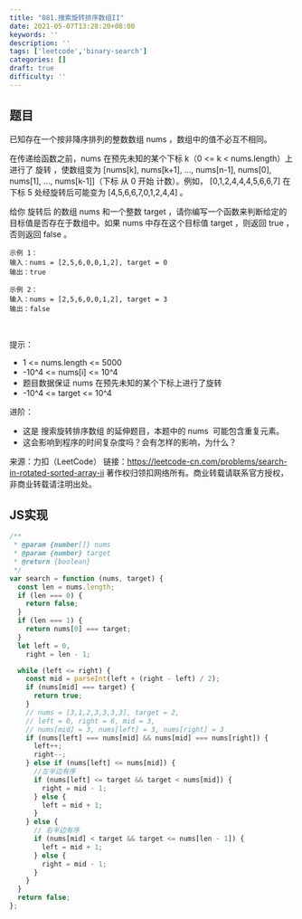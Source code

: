 ```yaml
---
title: "081.搜索旋转排序数组II"
date: 2021-05-07T13:28:20+08:00
keywords: ''
description: ''
tags: ['leetcode','binary-search']
categories: []
draft: true
difficulty: ''
---
```


## 题目

已知存在一个按非降序排列的整数数组 nums ，数组中的值不必互不相同。

在传递给函数之前，nums 在预先未知的某个下标 k（0 <= k < nums.length）上进行了 旋转 ，使数组变为 [nums[k], nums[k+1], ..., nums[n-1], nums[0], nums[1], ..., nums[k-1]]（下标 从 0 开始 计数）。例如， [0,1,2,4,4,4,5,6,6,7] 在下标 5 处经旋转后可能变为 [4,5,6,6,7,0,1,2,4,4] 。

给你 旋转后 的数组 nums 和一个整数 target ，请你编写一个函数来判断给定的目标值是否存在于数组中。如果 nums 中存在这个目标值 target ，则返回 true ，否则返回 false 。

```
示例 1：
输入：nums = [2,5,6,0,0,1,2], target = 0
输出：true

示例 2：
输入：nums = [2,5,6,0,0,1,2], target = 3
输出：false
```
 

提示：

- 1 <= nums.length <= 5000
- -10^4 <= nums[i] <= 10^4
- 题目数据保证 nums 在预先未知的某个下标上进行了旋转
- -10^4 <= target <= 10^4
 

进阶：

- 这是 搜索旋转排序数组 的延伸题目，本题中的 nums  可能包含重复元素。
- 这会影响到程序的时间复杂度吗？会有怎样的影响，为什么？

来源：力扣（LeetCode）
链接：https://leetcode-cn.com/problems/search-in-rotated-sorted-array-ii
著作权归领扣网络所有。商业转载请联系官方授权，非商业转载请注明出处。


## JS实现

```javascript
/**
 * @param {number[]} nums
 * @param {number} target
 * @return {boolean}
 */
var search = function (nums, target) {
  const len = nums.length;
  if (len === 0) {
    return false;
  }
  if (len === 1) {
    return nums[0] === target;
  }
  let left = 0,
    right = len - 1;

  while (left <= right) {
    const mid = parseInt(left + (right - left) / 2);
    if (nums[mid] === target) {
      return true;
    }
    // nums = [3,1,2,3,3,3,3], target = 2,
    // left = 0, right = 6, mid = 3,
    // nums[mid] = 3, nums[left] = 3, nums[right] = 3
    if (nums[left] === nums[mid] && nums[mid] === nums[right]) {
      left++;
      right--;
    } else if (nums[left] <= nums[mid]) {
      //左半边有序
      if (nums[left] <= target && target < nums[mid]) {
        right = mid - 1;
      } else {
        left = mid + 1;
      }
    } else {
      // 右半边有序
      if (nums[mid] < target && target <= nums[len - 1]) {
        left = mid + 1;
      } else {
        right = mid - 1;
      }
    }
  }
  return false;
};
```
